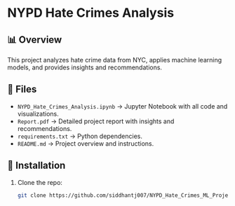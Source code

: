 # NYPD Hate Crimes Analysis

## 📊 Overview
This project analyzes hate crime data from NYC, applies machine learning models, and provides insights and recommendations.

## 📁 Files
- `NYPD_Hate_Crimes_Analysis.ipynb` → Jupyter Notebook with all code and visualizations.
- `Report.pdf` → Detailed project report with insights and recommendations.
- `requirements.txt` → Python dependencies.
- `README.md` → Project overview and instructions.

## 🚀 Installation
1. Clone the repo:
   ```bash
   git clone https://github.com/siddhantj007/NYPD_Hate_Crimes_ML_Project.git
